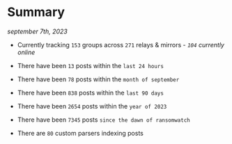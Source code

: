 
# Summary
_september 7th, 2023_

- Currently tracking `153` groups across `271` relays & mirrors - _`104` currently online_

- There have been `13` posts within the `last 24 hours`

- There have been `78` posts within the `month of september`

- There have been `838` posts within the `last 90 days`

- There have been `2654` posts within the `year of 2023`

- There have been `7345` posts `since the dawn of ransomwatch`

- There are `80` custom parsers indexing posts
